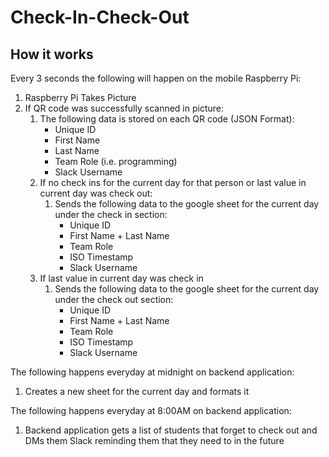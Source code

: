 # Check-In-Check-Out

## How it works

Every 3 seconds the following will happen on the mobile Raspberry Pi:

1. Raspberry Pi Takes Picture
2. If QR code was successfully scanned in picture:
    1. The following data is stored on each QR code (JSON Format):
       * Unique ID
       * First Name
       * Last Name
       * Team Role (i.e. programming)
       * Slack Username
    2. If no check ins for the current day for that person or last value in current day was check out:
        1. Sends the following data to the google sheet for the current day under the check in section:
            * Unique ID
            * First Name + Last Name
            * Team Role
            * ISO Timestamp
            * Slack Username
    3. If last value in current day was check in
        1. Sends the following data to the google sheet for the current day under the check out section:
            * Unique ID
            * First Name + Last Name
            * Team Role
            * ISO Timestamp
            * Slack Username

The following happens everyday at midnight on backend application:

1. Creates a new sheet for the current day and formats it

The following happens everyday at 8:00AM on backend application:

1. Backend application gets a list of students that forget to check out and DMs them Slack reminding them that they need to in the future
